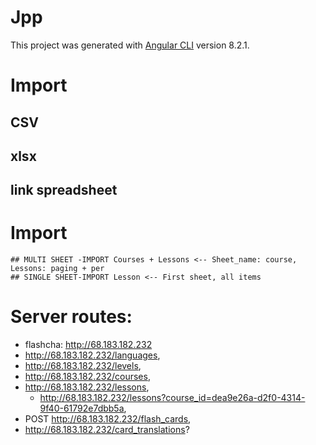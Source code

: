 # Jpp

This project was generated with [Angular CLI](https://github.com/angular/angular-cli) version 8.2.1.

# Import
## CSV
## xlsx
## link spreadsheet

# Import 
    ## MULTI SHEET -IMPORT Courses + Lessons <-- Sheet_name: course, Lessons: paging + per
    ## SINGLE SHEET-IMPORT Lesson <-- First sheet, all items
# Server routes:
* flashcha: http://68.183.182.232
* http://68.183.182.232/languages,
* http://68.183.182.232/levels,
* http://68.183.182.232/courses,
* http://68.183.182.232/lessons,
    - http://68.183.182.232/lessons?course_id=dea9e26a-d2f0-4314-9f40-61792e7dbb5a,
* POST http://68.183.182.232/flash_cards,
* http://68.183.182.232/card_translations?